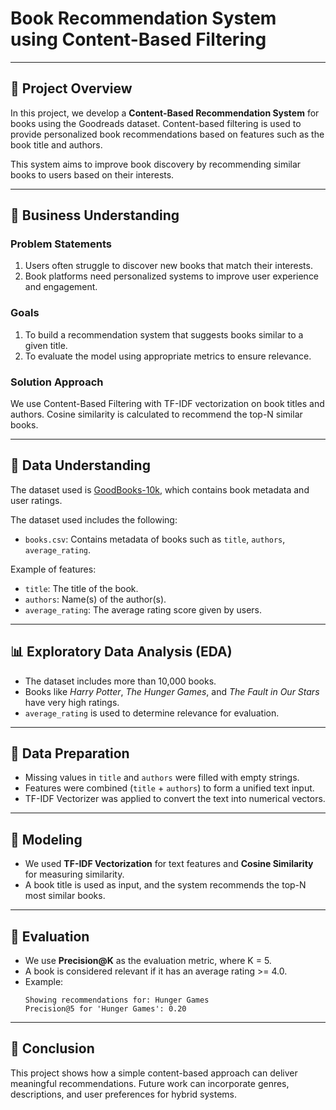 
# Book Recommendation System using Content-Based Filtering

---

## 📌 Project Overview

In this project, we develop a **Content-Based Recommendation System** for books using the Goodreads dataset. Content-based filtering is used to provide personalized book recommendations based on features such as the book title and authors. 

This system aims to improve book discovery by recommending similar books to users based on their interests.

---

## 🎯 Business Understanding

### Problem Statements
1. Users often struggle to discover new books that match their interests.
2. Book platforms need personalized systems to improve user experience and engagement.

### Goals
1. To build a recommendation system that suggests books similar to a given title.
2. To evaluate the model using appropriate metrics to ensure relevance.

### Solution Approach
We use Content-Based Filtering with TF-IDF vectorization on book titles and authors. Cosine similarity is calculated to recommend the top-N similar books.

---

## 📂 Data Understanding

The dataset used is [GoodBooks-10k](https://www.kaggle.com/datasets/zygmunt/goodbooks-10k), which contains book metadata and user ratings.

The dataset used includes the following:
- `books.csv`: Contains metadata of books such as `title`, `authors`, `average_rating`.

Example of features:
- `title`: The title of the book.
- `authors`: Name(s) of the author(s).
- `average_rating`: The average rating score given by users.

---

## 📊 Exploratory Data Analysis (EDA)

- The dataset includes more than 10,000 books.
- Books like *Harry Potter*, *The Hunger Games*, and *The Fault in Our Stars* have very high ratings.
- `average_rating` is used to determine relevance for evaluation.

---

## 🧹 Data Preparation

- Missing values in `title` and `authors` were filled with empty strings.
- Features were combined (`title` + `authors`) to form a unified text input.
- TF-IDF Vectorizer was applied to convert the text into numerical vectors.

---

## 🤖 Modeling

- We used **TF-IDF Vectorization** for text features and **Cosine Similarity** for measuring similarity.
- A book title is used as input, and the system recommends the top-N most similar books.

---

## 🧪 Evaluation

- We use **Precision@K** as the evaluation metric, where K = 5.
- A book is considered relevant if it has an average rating >= 4.0.
- Example:
  ```
  Showing recommendations for: Hunger Games
  Precision@5 for 'Hunger Games': 0.20
  ```

---

## 📌 Conclusion

This project shows how a simple content-based approach can deliver meaningful recommendations. Future work can incorporate genres, descriptions, and user preferences for hybrid systems.


